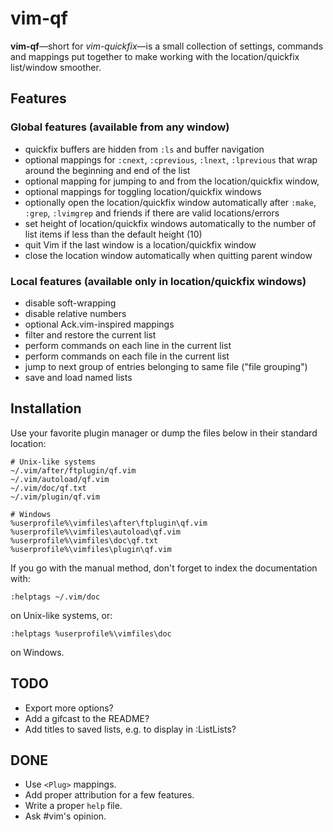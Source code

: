 # vim-qf

**vim-qf**—short for *vim-quickfix*—is a small collection of settings, commands and mappings put together to make working with the location/quickfix list/window smoother.

## Features

### Global features (available from any window)

- quickfix buffers are hidden from `:ls` and buffer navigation
- optional mappings for `:cnext`, `:cprevious`, `:lnext`, `:lprevious` that wrap around the beginning and end of the list
- optional mapping for jumping to and from the location/quickfix window,
- optional mappings for toggling location/quickfix windows
- optionally open the location/quickfix window automatically after `:make`, `:grep`, `:lvimgrep` and friends if there are valid locations/errors
- set height of location/quickfix windows automatically to the number of list items if less than the default height (10)
- quit Vim if the last window is a location/quickfix window
- close the location window automatically when quitting parent window

### Local features (available only in location/quickfix windows)

- disable soft-wrapping
- disable relative numbers
- optional Ack.vim-inspired mappings
- filter and restore the current list
- perform commands on each line in the current list
- perform commands on each file in the current list
- jump to next group of entries belonging to same file ("file grouping")
- save and load named lists


## Installation

Use your favorite plugin manager or dump the files below in their standard location:

    # Unix-like systems
    ~/.vim/after/ftplugin/qf.vim
    ~/.vim/autoload/qf.vim
    ~/.vim/doc/qf.txt
    ~/.vim/plugin/qf.vim

    # Windows
    %userprofile%\vimfiles\after\ftplugin\qf.vim
    %userprofile%\vimfiles\autoload\qf.vim
    %userprofile%\vimfiles\doc\qf.txt
    %userprofile%\vimfiles\plugin\qf.vim

If you go with the manual method, don't forget to index the documentation with:

    :helptags ~/.vim/doc

on Unix-like systems, or:

    :helptags %userprofile%\vimfiles\doc

on Windows.

## TODO

* Export more options?
* Add a gifcast to the README?
* Add titles to saved lists, e.g. to display in :ListLists?

## DONE

* Use `<Plug>` mappings.
* Add proper attribution for a few features.
* Write a proper `help` file.
* Ask #vim's opinion.
